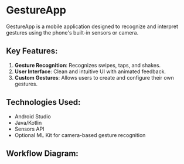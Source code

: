 # GestureApp

GestureApp is a mobile application designed to recognize and interpret gestures using the phone's built-in sensors or camera.

## Key Features:
1. **Gesture Recognition**: Recognizes swipes, taps, and shakes.
2. **User Interface**: Clean and intuitive UI with animated feedback.
3. **Custom Gestures**: Allows users to create and configure their own gestures.

## Technologies Used:
- Android Studio
- Java/Kotlin
- Sensors API
- Optional ML Kit for camera-based gesture recognition

## Workflow Diagram:
